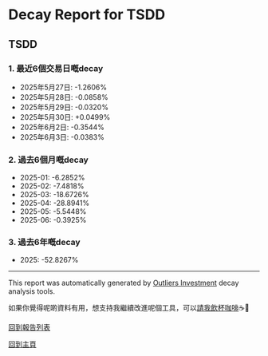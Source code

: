 # Decay Report for TSDD

## TSDD

### 1. 最近6個交易日嘅decay

- 2025年5月27日: -1.2606%
- 2025年5月28日: -0.0858%
- 2025年5月29日: -0.0320%
- 2025年5月30日: +0.0499%
- 2025年6月2日: -0.3544%
- 2025年6月3日: -0.0383%

### 2. 過去6個月嘅decay

- 2025-01: -6.2852%
- 2025-02: -7.4818%
- 2025-03: -18.6726%
- 2025-04: -28.8941%
- 2025-05: -5.5448%
- 2025-06: -0.3925%

### 3. 過去6年嘅decay

- 2025: -52.8267%

------------------------------
This report was automatically generated by [Outliers Investment](https://outliersecon.github.io/Outliers-Investment/) decay analysis tools.

如果你覺得呢啲資料有用，想支持我繼續改進呢個工具，可以[請我飲杯咖啡](https://buymeacoffee.com/outliersecon)☕🙏

[回到報告列表](https://outliersecon.github.io/Outliers-Investment/reports/reports_public)

[回到主頁](https://outliersecon.github.io/Outliers-Investment/)